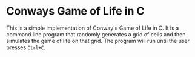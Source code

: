 # Conways Game of Life in C

This is a simple implementation of Conway's Game of Life in C. It is a command line program that randomly generates a grid of cells and then simulates the game of life on that grid. The program will run until the user presses `Ctrl+C`.

